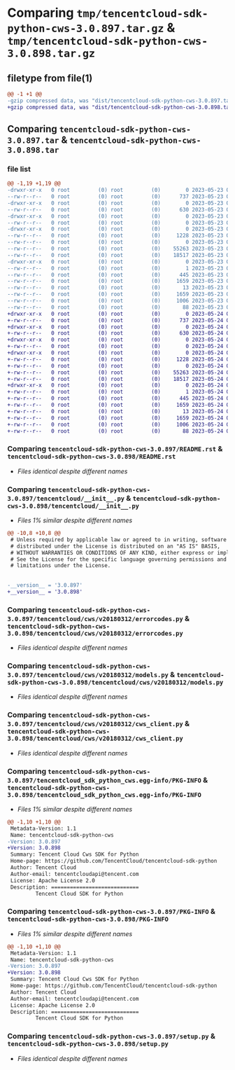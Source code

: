 # Comparing `tmp/tencentcloud-sdk-python-cws-3.0.897.tar.gz` & `tmp/tencentcloud-sdk-python-cws-3.0.898.tar.gz`

## filetype from file(1)

```diff
@@ -1 +1 @@
-gzip compressed data, was "dist/tencentcloud-sdk-python-cws-3.0.897.tar", last modified: Tue May 23 02:19:50 2023, max compression
+gzip compressed data, was "dist/tencentcloud-sdk-python-cws-3.0.898.tar", last modified: Wed May 24 01:54:19 2023, max compression
```

## Comparing `tencentcloud-sdk-python-cws-3.0.897.tar` & `tencentcloud-sdk-python-cws-3.0.898.tar`

### file list

```diff
@@ -1,19 +1,19 @@
-drwxr-xr-x   0 root         (0) root         (0)        0 2023-05-23 02:19:50.000000 tencentcloud-sdk-python-cws-3.0.897/
--rw-r--r--   0 root         (0) root         (0)      737 2023-05-23 02:19:50.000000 tencentcloud-sdk-python-cws-3.0.897/README.rst
-drwxr-xr-x   0 root         (0) root         (0)        0 2023-05-23 02:19:50.000000 tencentcloud-sdk-python-cws-3.0.897/tencentcloud/
--rw-r--r--   0 root         (0) root         (0)      630 2023-05-23 02:19:50.000000 tencentcloud-sdk-python-cws-3.0.897/tencentcloud/__init__.py
-drwxr-xr-x   0 root         (0) root         (0)        0 2023-05-23 02:19:50.000000 tencentcloud-sdk-python-cws-3.0.897/tencentcloud/cws/
--rw-r--r--   0 root         (0) root         (0)        0 2023-05-23 02:19:50.000000 tencentcloud-sdk-python-cws-3.0.897/tencentcloud/cws/__init__.py
-drwxr-xr-x   0 root         (0) root         (0)        0 2023-05-23 02:19:50.000000 tencentcloud-sdk-python-cws-3.0.897/tencentcloud/cws/v20180312/
--rw-r--r--   0 root         (0) root         (0)     1228 2023-05-23 02:19:50.000000 tencentcloud-sdk-python-cws-3.0.897/tencentcloud/cws/v20180312/errorcodes.py
--rw-r--r--   0 root         (0) root         (0)        0 2023-05-23 02:19:50.000000 tencentcloud-sdk-python-cws-3.0.897/tencentcloud/cws/v20180312/__init__.py
--rw-r--r--   0 root         (0) root         (0)    55263 2023-05-23 02:19:50.000000 tencentcloud-sdk-python-cws-3.0.897/tencentcloud/cws/v20180312/models.py
--rw-r--r--   0 root         (0) root         (0)    18517 2023-05-23 02:19:50.000000 tencentcloud-sdk-python-cws-3.0.897/tencentcloud/cws/v20180312/cws_client.py
-drwxr-xr-x   0 root         (0) root         (0)        0 2023-05-23 02:19:50.000000 tencentcloud-sdk-python-cws-3.0.897/tencentcloud_sdk_python_cws.egg-info/
--rw-r--r--   0 root         (0) root         (0)        1 2023-05-23 02:19:50.000000 tencentcloud-sdk-python-cws-3.0.897/tencentcloud_sdk_python_cws.egg-info/dependency_links.txt
--rw-r--r--   0 root         (0) root         (0)      445 2023-05-23 02:19:50.000000 tencentcloud-sdk-python-cws-3.0.897/tencentcloud_sdk_python_cws.egg-info/SOURCES.txt
--rw-r--r--   0 root         (0) root         (0)     1659 2023-05-23 02:19:50.000000 tencentcloud-sdk-python-cws-3.0.897/tencentcloud_sdk_python_cws.egg-info/PKG-INFO
--rw-r--r--   0 root         (0) root         (0)       13 2023-05-23 02:19:50.000000 tencentcloud-sdk-python-cws-3.0.897/tencentcloud_sdk_python_cws.egg-info/top_level.txt
--rw-r--r--   0 root         (0) root         (0)     1659 2023-05-23 02:19:50.000000 tencentcloud-sdk-python-cws-3.0.897/PKG-INFO
--rw-r--r--   0 root         (0) root         (0)     1006 2023-05-23 02:19:50.000000 tencentcloud-sdk-python-cws-3.0.897/setup.py
--rw-r--r--   0 root         (0) root         (0)       88 2023-05-23 02:19:50.000000 tencentcloud-sdk-python-cws-3.0.897/setup.cfg
+drwxr-xr-x   0 root         (0) root         (0)        0 2023-05-24 01:54:19.000000 tencentcloud-sdk-python-cws-3.0.898/
+-rw-r--r--   0 root         (0) root         (0)      737 2023-05-24 01:54:18.000000 tencentcloud-sdk-python-cws-3.0.898/README.rst
+drwxr-xr-x   0 root         (0) root         (0)        0 2023-05-24 01:54:19.000000 tencentcloud-sdk-python-cws-3.0.898/tencentcloud/
+-rw-r--r--   0 root         (0) root         (0)      630 2023-05-24 01:54:18.000000 tencentcloud-sdk-python-cws-3.0.898/tencentcloud/__init__.py
+drwxr-xr-x   0 root         (0) root         (0)        0 2023-05-24 01:54:19.000000 tencentcloud-sdk-python-cws-3.0.898/tencentcloud/cws/
+-rw-r--r--   0 root         (0) root         (0)        0 2023-05-24 01:54:18.000000 tencentcloud-sdk-python-cws-3.0.898/tencentcloud/cws/__init__.py
+drwxr-xr-x   0 root         (0) root         (0)        0 2023-05-24 01:54:19.000000 tencentcloud-sdk-python-cws-3.0.898/tencentcloud/cws/v20180312/
+-rw-r--r--   0 root         (0) root         (0)     1228 2023-05-24 01:54:18.000000 tencentcloud-sdk-python-cws-3.0.898/tencentcloud/cws/v20180312/errorcodes.py
+-rw-r--r--   0 root         (0) root         (0)        0 2023-05-24 01:54:18.000000 tencentcloud-sdk-python-cws-3.0.898/tencentcloud/cws/v20180312/__init__.py
+-rw-r--r--   0 root         (0) root         (0)    55263 2023-05-24 01:54:18.000000 tencentcloud-sdk-python-cws-3.0.898/tencentcloud/cws/v20180312/models.py
+-rw-r--r--   0 root         (0) root         (0)    18517 2023-05-24 01:54:18.000000 tencentcloud-sdk-python-cws-3.0.898/tencentcloud/cws/v20180312/cws_client.py
+drwxr-xr-x   0 root         (0) root         (0)        0 2023-05-24 01:54:19.000000 tencentcloud-sdk-python-cws-3.0.898/tencentcloud_sdk_python_cws.egg-info/
+-rw-r--r--   0 root         (0) root         (0)        1 2023-05-24 01:54:19.000000 tencentcloud-sdk-python-cws-3.0.898/tencentcloud_sdk_python_cws.egg-info/dependency_links.txt
+-rw-r--r--   0 root         (0) root         (0)      445 2023-05-24 01:54:19.000000 tencentcloud-sdk-python-cws-3.0.898/tencentcloud_sdk_python_cws.egg-info/SOURCES.txt
+-rw-r--r--   0 root         (0) root         (0)     1659 2023-05-24 01:54:19.000000 tencentcloud-sdk-python-cws-3.0.898/tencentcloud_sdk_python_cws.egg-info/PKG-INFO
+-rw-r--r--   0 root         (0) root         (0)       13 2023-05-24 01:54:19.000000 tencentcloud-sdk-python-cws-3.0.898/tencentcloud_sdk_python_cws.egg-info/top_level.txt
+-rw-r--r--   0 root         (0) root         (0)     1659 2023-05-24 01:54:19.000000 tencentcloud-sdk-python-cws-3.0.898/PKG-INFO
+-rw-r--r--   0 root         (0) root         (0)     1006 2023-05-24 01:54:18.000000 tencentcloud-sdk-python-cws-3.0.898/setup.py
+-rw-r--r--   0 root         (0) root         (0)       88 2023-05-24 01:54:19.000000 tencentcloud-sdk-python-cws-3.0.898/setup.cfg
```

### Comparing `tencentcloud-sdk-python-cws-3.0.897/README.rst` & `tencentcloud-sdk-python-cws-3.0.898/README.rst`

 * *Files identical despite different names*

### Comparing `tencentcloud-sdk-python-cws-3.0.897/tencentcloud/__init__.py` & `tencentcloud-sdk-python-cws-3.0.898/tencentcloud/__init__.py`

 * *Files 1% similar despite different names*

```diff
@@ -10,8 +10,8 @@
 # Unless required by applicable law or agreed to in writing, software
 # distributed under the License is distributed on an "AS IS" BASIS,
 # WITHOUT WARRANTIES OR CONDITIONS OF ANY KIND, either express or implied.
 # See the License for the specific language governing permissions and
 # limitations under the License.
 
 
-__version__ = '3.0.897'
+__version__ = '3.0.898'
```

### Comparing `tencentcloud-sdk-python-cws-3.0.897/tencentcloud/cws/v20180312/errorcodes.py` & `tencentcloud-sdk-python-cws-3.0.898/tencentcloud/cws/v20180312/errorcodes.py`

 * *Files identical despite different names*

### Comparing `tencentcloud-sdk-python-cws-3.0.897/tencentcloud/cws/v20180312/models.py` & `tencentcloud-sdk-python-cws-3.0.898/tencentcloud/cws/v20180312/models.py`

 * *Files identical despite different names*

### Comparing `tencentcloud-sdk-python-cws-3.0.897/tencentcloud/cws/v20180312/cws_client.py` & `tencentcloud-sdk-python-cws-3.0.898/tencentcloud/cws/v20180312/cws_client.py`

 * *Files identical despite different names*

### Comparing `tencentcloud-sdk-python-cws-3.0.897/tencentcloud_sdk_python_cws.egg-info/PKG-INFO` & `tencentcloud-sdk-python-cws-3.0.898/tencentcloud_sdk_python_cws.egg-info/PKG-INFO`

 * *Files 1% similar despite different names*

```diff
@@ -1,10 +1,10 @@
 Metadata-Version: 1.1
 Name: tencentcloud-sdk-python-cws
-Version: 3.0.897
+Version: 3.0.898
 Summary: Tencent Cloud Cws SDK for Python
 Home-page: https://github.com/TencentCloud/tencentcloud-sdk-python
 Author: Tencent Cloud
 Author-email: tencentcloudapi@tencent.com
 License: Apache License 2.0
 Description: ============================
         Tencent Cloud SDK for Python
```

### Comparing `tencentcloud-sdk-python-cws-3.0.897/PKG-INFO` & `tencentcloud-sdk-python-cws-3.0.898/PKG-INFO`

 * *Files 1% similar despite different names*

```diff
@@ -1,10 +1,10 @@
 Metadata-Version: 1.1
 Name: tencentcloud-sdk-python-cws
-Version: 3.0.897
+Version: 3.0.898
 Summary: Tencent Cloud Cws SDK for Python
 Home-page: https://github.com/TencentCloud/tencentcloud-sdk-python
 Author: Tencent Cloud
 Author-email: tencentcloudapi@tencent.com
 License: Apache License 2.0
 Description: ============================
         Tencent Cloud SDK for Python
```

### Comparing `tencentcloud-sdk-python-cws-3.0.897/setup.py` & `tencentcloud-sdk-python-cws-3.0.898/setup.py`

 * *Files identical despite different names*

